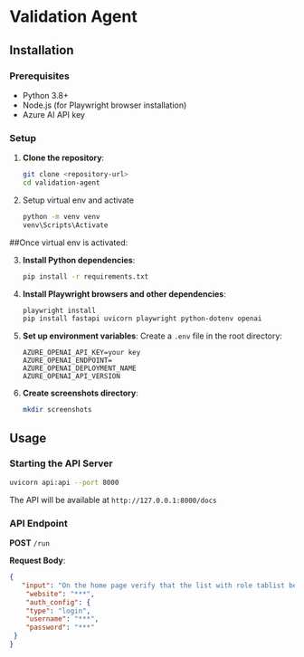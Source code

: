 # Validation Agent

## Installation

### Prerequisites

- Python 3.8+
- Node.js (for Playwright browser installation)
- Azure AI API key

### Setup

1. **Clone the repository**:
   ```bash
   git clone <repository-url>
   cd validation-agent
   ```
2. Setup virtual env and activate
   ```bash
   python -m venv venv
   venv\Scripts\Activate
   ```

##Once virtual env is activated: 

3. **Install Python dependencies**:
   ```bash
   pip install -r requirements.txt
   ```

4. **Install Playwright browsers and other dependencies**:
   ```bash
   playwright install
   pip install fastapi uvicorn playwright python-dotenv openai
   ```

5. **Set up environment variables**:
   Create a `.env` file in the root directory:
   ```env
   AZURE_OPENAI_API_KEY=your key
   AZURE_OPENAI_ENDPOINT= 
   AZURE_OPENAI_DEPLOYMENT_NAME
   AZURE_OPENAI_API_VERSION
   ```

5. **Create screenshots directory**:
   ```bash
   mkdir screenshots
   ```

## Usage

### Starting the API Server

   ```bash
   uvicorn api:api --port 8000
   ```

The API will be available at `http://127.0.0.1:8000/docs`

### API Endpoint

**POST** `/run`

**Request Body**:
   ```json
   {
      "input": "On the home page verify that the list with role tablist below the 'Search' button now has children exposing appropriate          accessibility roles.",
       "website": "***",
       "auth_config": {
       "type": "login",
       "username": "***",
       "password": "***"
    }
   }

   ```
